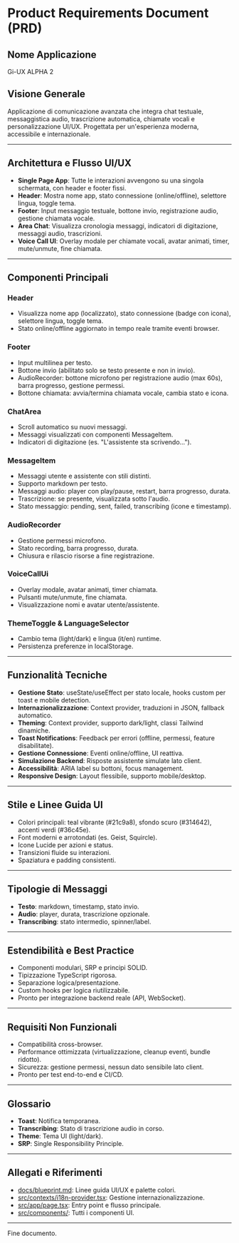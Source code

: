 # Product Requirements Document (PRD)

## Nome Applicazione
Gi-UX ALPHA 2

## Visione Generale
Applicazione di comunicazione avanzata che integra chat testuale, messaggistica audio, trascrizione automatica, chiamate vocali e personalizzazione UI/UX. Progettata per un'esperienza moderna, accessibile e internazionale.

---

## Architettura e Flusso UI/UX
- **Single Page App**: Tutte le interazioni avvengono su una singola schermata, con header e footer fissi.
- **Header**: Mostra nome app, stato connessione (online/offline), selettore lingua, toggle tema.
- **Footer**: Input messaggio testuale, bottone invio, registrazione audio, gestione chiamata vocale.
- **Area Chat**: Visualizza cronologia messaggi, indicatori di digitazione, messaggi audio, trascrizioni.
- **Voice Call UI**: Overlay modale per chiamate vocali, avatar animati, timer, mute/unmute, fine chiamata.

---

## Componenti Principali
### Header
- Visualizza nome app (localizzato), stato connessione (badge con icona), selettore lingua, toggle tema.
- Stato online/offline aggiornato in tempo reale tramite eventi browser.

### Footer
- Input multilinea per testo.
- Bottone invio (abilitato solo se testo presente e non in invio).
- AudioRecorder: bottone microfono per registrazione audio (max 60s), barra progresso, gestione permessi.
- Bottone chiamata: avvia/termina chiamata vocale, cambia stato e icona.

### ChatArea
- Scroll automatico su nuovi messaggi.
- Messaggi visualizzati con componenti MessageItem.
- Indicatori di digitazione (es. "L'assistente sta scrivendo...").

### MessageItem
- Messaggi utente e assistente con stili distinti.
- Supporto markdown per testo.
- Messaggi audio: player con play/pause, restart, barra progresso, durata.
- Trascrizione: se presente, visualizzata sotto l'audio.
- Stato messaggio: pending, sent, failed, transcribing (icone e timestamp).

### AudioRecorder
- Gestione permessi microfono.
- Stato recording, barra progresso, durata.
- Chiusura e rilascio risorse a fine registrazione.

### VoiceCallUi
- Overlay modale, avatar animati, timer chiamata.
- Pulsanti mute/unmute, fine chiamata.
- Visualizzazione nomi e avatar utente/assistente.

### ThemeToggle & LanguageSelector
- Cambio tema (light/dark) e lingua (it/en) runtime.
- Persistenza preferenze in localStorage.

---

## Funzionalità Tecniche
- **Gestione Stato**: useState/useEffect per stato locale, hooks custom per toast e mobile detection.
- **Internazionalizzazione**: Context provider, traduzioni in JSON, fallback automatico.
- **Theming**: Context provider, supporto dark/light, classi Tailwind dinamiche.
- **Toast Notifications**: Feedback per errori (offline, permessi, feature disabilitate).
- **Gestione Connessione**: Eventi online/offline, UI reattiva.
- **Simulazione Backend**: Risposte assistente simulate lato client.
- **Accessibilità**: ARIA label su bottoni, focus management.
- **Responsive Design**: Layout flessibile, supporto mobile/desktop.

---

## Stile e Linee Guida UI
- Colori principali: teal vibrante (#21c9a8), sfondo scuro (#314642), accenti verdi (#36c45e).
- Font moderni e arrotondati (es. Geist, Squircle).
- Icone Lucide per azioni e status.
- Transizioni fluide su interazioni.
- Spaziatura e padding consistenti.

---

## Tipologie di Messaggi
- **Testo**: markdown, timestamp, stato invio.
- **Audio**: player, durata, trascrizione opzionale.
- **Transcribing**: stato intermedio, spinner/label.

---

## Estendibilità e Best Practice
- Componenti modulari, SRP e principi SOLID.
- Tipizzazione TypeScript rigorosa.
- Separazione logica/presentazione.
- Custom hooks per logica riutilizzabile.
- Pronto per integrazione backend reale (API, WebSocket).

---

## Requisiti Non Funzionali
- Compatibilità cross-browser.
- Performance ottimizzata (virtualizzazione, cleanup eventi, bundle ridotto).
- Sicurezza: gestione permessi, nessun dato sensibile lato client.
- Pronto per test end-to-end e CI/CD.

---

## Glossario
- **Toast**: Notifica temporanea.
- **Transcribing**: Stato di trascrizione audio in corso.
- **Theme**: Tema UI (light/dark).
- **SRP**: Single Responsibility Principle.

---

## Allegati e Riferimenti
- [docs/blueprint.md](docs/blueprint.md): Linee guida UI/UX e palette colori.
- [src/contexts/i18n-provider.tsx](src/contexts/i18n-provider.tsx): Gestione internazionalizzazione.
- [src/app/page.tsx](src/app/page.tsx): Entry point e flusso principale.
- [src/components/](src/components/): Tutti i componenti UI.

---

Fine documento.
